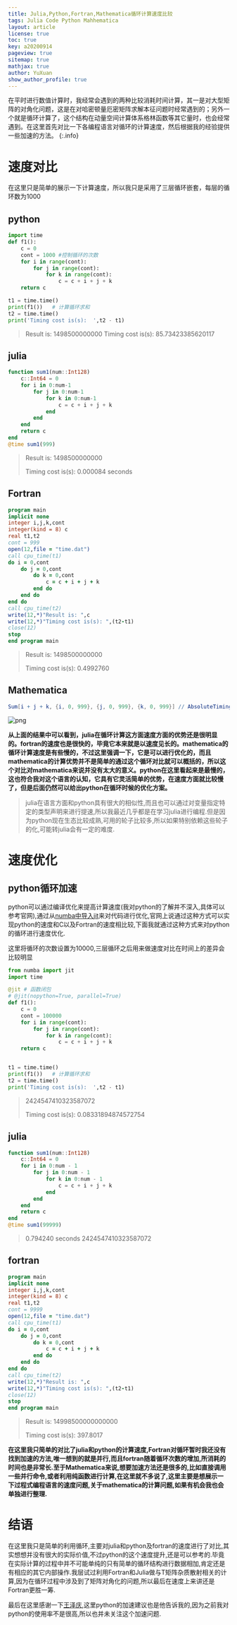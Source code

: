 ```yaml
---
title: Julia,Python,Fortran,Mathematica循环计算速度比较
tags: Julia Code Python Mahhematica
layout: article
license: true
toc: true
key: a20200914
pageview: true
sitemap: true
mathjax: true
author: YuXuan
show_author_profile: true
---
```

在平时进行数值计算时，我经常会遇到的两种比较消耗时间计算，其一是对大型矩阵的对角化问题，这是在对哈密顿量厄密矩阵求解本征问题时经常遇到的；另外一个就是循环计算了，这个结构在动量空间计算体系格林函数等其它量时，也会经常遇到。在这里首先对比一下各编程语言对循环的计算速度，然后根据我的经验提供一些加速的方法。
{:.info}
<!--more-->
# 速度对比
在这里只是简单的展示一下计算速度，所以我只是采用了三层循环嵌套，每层的循环数为1000
## python
```python
import time
def f1():
    c = 0
    cont = 1000 #控制循环的次数
    for i in range(cont):
        for j in range(cont):
            for k in range(cont):
                c = c + i + j + k
    return c

t1 = time.time()
print(f1())   # 计算循环求和
t2 = time.time()
print('Timing cost is(s):  ',t2 - t1)
```
> Result is:  1498500000000
> Timing cost is(s):   85.73423385620117
## julia
```julia
function sum1(num::Int128)
    c::Int64 = 0
    for i in 0:num-1
        for j in 0:num-1
            for k in 0:num-1
                c = c + i + j + k
            end
        end
    end
    return c
end
@time sum1(999)
```
> Result is: 1498500000000
> 
> Timing cost is(s): 0.000084 seconds
## Fortran
```fortran
program main
implicit none
integer i,j,k,cont
integer(kind = 8) c
real t1,t2
cont = 999
open(12,file = "time.dat")
call cpu_time(t1)
do i = 0,cont
    do j = 0,cont
        do k = 0,cont
            c = c + i + j + k
        end do
    end do
end do
call cpu_time(t2)
write(12,*)"Result is: ",c
write(12,*)"Timing cost is(s): ",(t2-t1)
close(12)
stop
end program main
```
> Result is:          1498500000000
>
> Timing cost is(s):   0.4992760
## Mathematica
```mathematica
Sum[i + j + k, {i, 0, 999}, {j, 0, 999}, {k, 0, 999}] // AbsoluteTiming
```

![png](/assets/images/research/speed1.png)

**从上面的结果中可以看到，julia在循环计算这方面速度方面的优势还是很明显的。fortran的速度也是很快的，毕竟它本来就是以速度见长的。mathematica的循环计算速度是有些慢的，不过这里强调一下，它是可以进行优化的，而且mathematica的计算优势并不是简单的通过这个循环对比就可以概括的，所以这个对比对mathematica来说并没有太大的意义。python在这里看起来是最慢的，这也符合我对这个语言的认知，它具有它灵活简单的优势，在速度方面就比较慢了，但是后面仍然可以给出python在循环时候的优化方案。**
> julia在语言方面和python具有很大的相似性,而且也可以通过对变量指定特定的类型声明来进行提速,所以我最近几乎都是在学习julia进行编程.但是因为python现在生态比较成熟,可用的轮子比较多,所以如果特别依赖这些轮子的化,可能转julia会有一定的难度.

# 速度优化
## python循环加速
python可以通过编译优化来提高计算速度(我对python的了解并不深入,具体可以参考官网),通过从[numba中导入jit](https://numba.readthedocs.io/en/stable/user/jit.html)来对代码进行优化,官网上说通过这种方式可以实现python的速度和C以及Fortran的速度相比较,下面我就通过这种方式来对python的循环进行速度优化.

这里将循环的次数设置为10000,三层循环之后用来做速度对比在时间上的差异会比较明显
```python
from numba import jit
import time

@jit # 函数闭包
# @jit(nopython=True, parallel=True)
def f1():
    c = 0
    cont = 100000
    for i in range(cont):
        for j in range(cont):
            for k in range(cont):
                c = c + i + j + k
    return c


t1 = time.time()
print(f1())   # 计算循环求和
t2 = time.time()
print('Timing cost is(s):  ',t2 - t1)
```
> 2424547410323587072
> 
> Timing cost is(s):   0.08331894874572754
## julia
```julia
function sum1(num::Int128)
    c::Int64 = 0
    for i in 0:num - 1
        for j in 0:num - 1
            for k in 0:num - 1
                c = c + i + j + k
            end
        end
    end
    return c
end
@time sum1(99999)
```
> 0.794240 seconds
> 2424547410323587072
## fortran
```fortran
program main
implicit none
integer i,j,k,cont
integer(kind = 8) c
real t1,t2
cont = 9999
open(12,file = "time.dat")
call cpu_time(t1)
do i = 0,cont
    do j = 0,cont
        do k = 0,cont
            c = c + i + j + k
        end do
    end do
end do
call cpu_time(t2)
write(12,*)"Result is: ",c
write(12,*)"Timing cost is(s): ",(t2-t1)
close(12)
stop
end program main
```
> Result is:      14998500000000000
>
> Timing cost is(s):    397.8017

**在这里我只简单的对比了julia和python的计算速度,Fortran对循环暂时我还没有找到加速的方法,唯一想到的就是并行,而且fortran随着循环次数的增加,所消耗的时间也是非常长.至于Mathematica来说,想要加速方法还是很多的,比如直接调用一些并行命令,或者利用纯函数进行计算,在这里就不多说了,这里主要是想展示一下过程式编程语言的速度问题,关于mathematica的计算问题,如果有机会我也会单独进行整理.**
# 结语
在这里我只是简单的利用循环,主要对julia和python及fortran的速度进行了对比,其实想想并没有很大的实际价值,不过python的这个速度提升,还是可以参考的.毕竟在实际计算的过程中并不可能单纯的只有简单的循环结构进行数据相加,肯定还是有相应的其它内部操作.我层试过利用Fortran和Julia做与T矩阵杂质散射相关的计算,因为在循环过程中涉及到了矩阵对角化的问题,所以最后在速度上来讲还是Fortran更胜一筹.

最后在这里感谢一下[王泽庆](https://zqw.ink/),这里python的加速建议也是他告诉我的,因为之前我对python的使用率不是很高,所以也并未关注这个加速问题.
